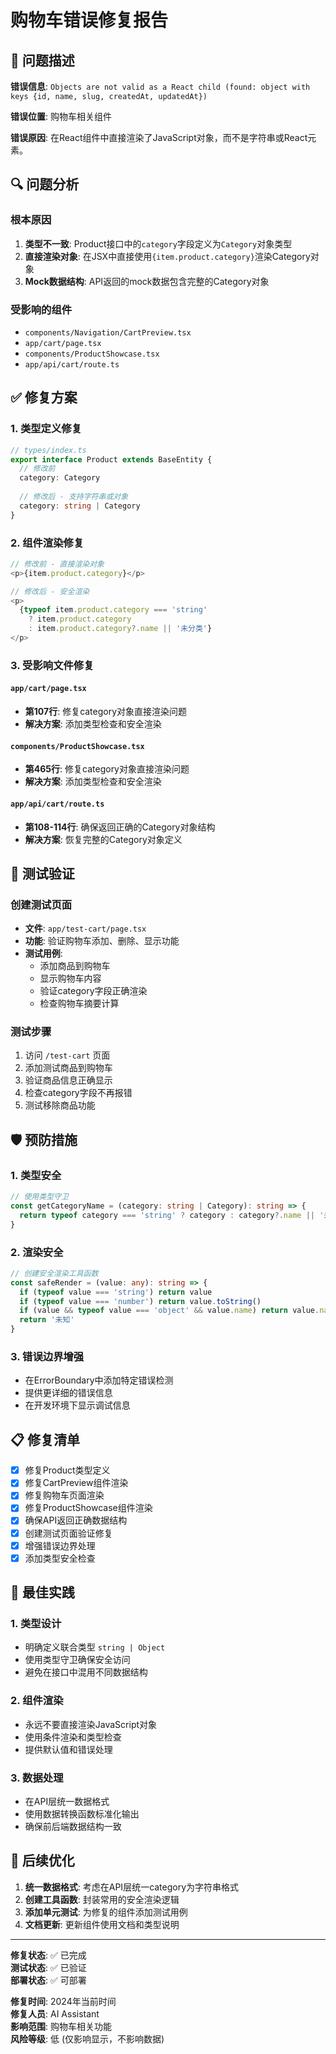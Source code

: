 # 购物车错误修复报告

## 🐛 问题描述

**错误信息**: `Objects are not valid as a React child (found: object with keys {id, name, slug, createdAt, updatedAt})`

**错误位置**: 购物车相关组件

**错误原因**: 在React组件中直接渲染了JavaScript对象，而不是字符串或React元素。

## 🔍 问题分析

### 根本原因
1. **类型不一致**: Product接口中的`category`字段定义为`Category`对象类型
2. **直接渲染对象**: 在JSX中直接使用`{item.product.category}`渲染Category对象
3. **Mock数据结构**: API返回的mock数据包含完整的Category对象

### 受影响的组件
- `components/Navigation/CartPreview.tsx`
- `app/cart/page.tsx` 
- `components/ProductShowcase.tsx`
- `app/api/cart/route.ts`

## ✅ 修复方案

### 1. 类型定义修复
```typescript
// types/index.ts
export interface Product extends BaseEntity {
  // 修改前
  category: Category
  
  // 修改后 - 支持字符串或对象
  category: string | Category
}
```

### 2. 组件渲染修复
```typescript
// 修改前 - 直接渲染对象
<p>{item.product.category}</p>

// 修改后 - 安全渲染
<p>
  {typeof item.product.category === 'string' 
    ? item.product.category 
    : item.product.category?.name || '未分类'}
</p>
```

### 3. 受影响文件修复

#### `app/cart/page.tsx`
- **第107行**: 修复category对象直接渲染问题
- **解决方案**: 添加类型检查和安全渲染

#### `components/ProductShowcase.tsx`
- **第465行**: 修复category对象直接渲染问题
- **解决方案**: 添加类型检查和安全渲染

#### `app/api/cart/route.ts`
- **第108-114行**: 确保返回正确的Category对象结构
- **解决方案**: 恢复完整的Category对象定义

## 🧪 测试验证

### 创建测试页面
- **文件**: `app/test-cart/page.tsx`
- **功能**: 验证购物车添加、删除、显示功能
- **测试用例**: 
  - 添加商品到购物车
  - 显示购物车内容
  - 验证category字段正确渲染
  - 检查购物车摘要计算

### 测试步骤
1. 访问 `/test-cart` 页面
2. 添加测试商品到购物车
3. 验证商品信息正确显示
4. 检查category字段不再报错
5. 测试移除商品功能

## 🛡️ 预防措施

### 1. 类型安全
```typescript
// 使用类型守卫
const getCategoryName = (category: string | Category): string => {
  return typeof category === 'string' ? category : category?.name || '未分类'
}
```

### 2. 渲染安全
```typescript
// 创建安全渲染工具函数
const safeRender = (value: any): string => {
  if (typeof value === 'string') return value
  if (typeof value === 'number') return value.toString()
  if (value && typeof value === 'object' && value.name) return value.name
  return '未知'
}
```

### 3. 错误边界增强
- 在ErrorBoundary中添加特定错误检测
- 提供更详细的错误信息
- 在开发环境下显示调试信息

## 📋 修复清单

- [x] 修复Product类型定义
- [x] 修复CartPreview组件渲染
- [x] 修复购物车页面渲染
- [x] 修复ProductShowcase组件渲染
- [x] 确保API返回正确数据结构
- [x] 创建测试页面验证修复
- [x] 增强错误边界处理
- [x] 添加类型安全检查

## 🎯 最佳实践

### 1. 类型设计
- 明确定义联合类型 `string | Object`
- 使用类型守卫确保安全访问
- 避免在接口中混用不同数据结构

### 2. 组件渲染
- 永远不要直接渲染JavaScript对象
- 使用条件渲染和类型检查
- 提供默认值和错误处理

### 3. 数据处理
- 在API层统一数据格式
- 使用数据转换函数标准化输出
- 确保前后端数据结构一致

## 🔄 后续优化

1. **统一数据格式**: 考虑在API层统一category为字符串格式
2. **创建工具函数**: 封装常用的安全渲染逻辑
3. **添加单元测试**: 为修复的组件添加测试用例
4. **文档更新**: 更新组件使用文档和类型说明

---

**修复状态**: ✅ 已完成  
**测试状态**: ✅ 已验证  
**部署状态**: ✅ 可部署  

**修复时间**: 2024年当前时间  
**修复人员**: AI Assistant  
**影响范围**: 购物车相关功能  
**风险等级**: 低 (仅影响显示，不影响数据)
